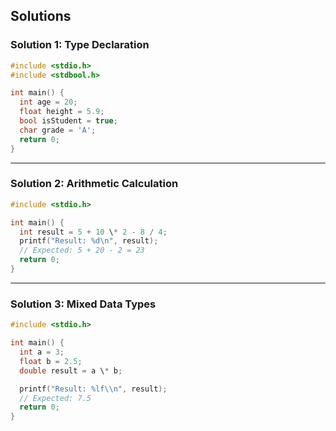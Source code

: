 ## Solutions

### Solution 1: Type Declaration
```c
#include <stdio.h>
#include <stdbool.h>

int main() {
  int age = 20;
  float height = 5.9;
  bool isStudent = true;
  char grade = 'A';
  return 0;
}
```
---

### Solution 2: Arithmetic Calculation

```c
#include <stdio.h>

int main() {
  int result = 5 + 10 \* 2 - 8 / 4;
  printf("Result: %d\n", result); 
  // Expected: 5 + 20 - 2 = 23
  return 0;
}
```

---

### Solution 3: Mixed Data Types

```c
#include <stdio.h>

int main() {
  int a = 3;
  float b = 2.5;
  double result = a \* b;

  printf("Result: %lf\\n", result); 
  // Expected: 7.5
  return 0;
}
```

